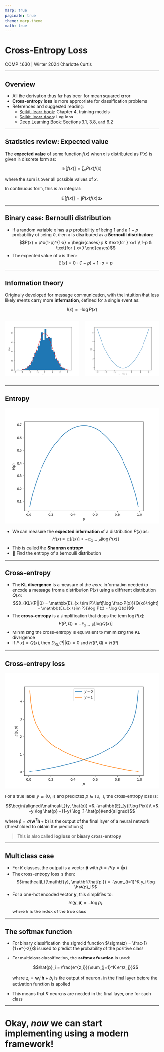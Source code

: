 ```yaml
---
marp: true
paginate: true
theme: marp-theme
math: true
---
```


<!-- 
_class: invert lead
_paginate: skip
 -->

# Cross-Entropy Loss

COMP 4630 | Winter 2024
Charlotte Curtis

---

## Overview
- All the derivation thus far has been for mean squared error
- **Cross-entropy loss** is more appropriate for classification problems
- References and suggested reading:
    - [Scikit-learn book](https://librarysearch.mtroyal.ca/discovery/fulldisplay?context=L&vid=01MTROYAL_INST:02MTROYAL_INST&search_scope=MRULibrary&isFrbr=true&tab=MRULibraryResources&docid=alma9923265933604656): Chapter 4, training models
    - [Scikit-learn docs](https://scikit-learn.org/stable/modules/model_evaluation.html#log-loss): Log loss
    - [Deep Learning Book](https://www.deeplearningbook.org/): Sections 3.1, 3.8, and 6.2

---

## Statistics review: Expected value
The **expected value** of some function $f(x)$ when $x$ is distributed as $P(x)$ is given in discrete form as:
    
$$\mathbb{E}[f(x)] = \sum_{x} P(x)f(x)$$

where the sum is over all possible values of $x$.

In continuous form, this is an integral:

$$\mathbb{E}[f(x)] = \int P(x)f(x)dx$$

---

## Binary case: Bernoulli distribution
- If a random variable $x$ has a $p$ probability of being 1 and a $1-p$ probability of being 0, then $x$ is distributed as a **Bernoulli distribution**:
  $$P(x) = p^x(1-p)^{1-x} = \begin{cases} p & \text{for } x=1 \\ 1-p & \text{for } x=0 \end{cases}$$
- The expected value of $x$ is then:
    $$\mathbb{E}[x] = 0 \cdot (1-p) + 1 \cdot p = p$$

---

## Information theory
Originally developed for message communication, with the intuition that less likely events carry more **information**, defined for a single event as:
    
$$I(x) = -\log P(x)$$

<div class="columns">

![h:350 center](figs/standard_normal_distribution.png)

![h:350 center](figs/standard_normal_information.png)

</div>

---

## Entropy

![bg right:35% fit](figs/bernoulli_entropy.png)

- We can measure the **expected information** of a distribution $P(x)$ as:
    $$H(x) = \mathbb{E}[I(x)] = -\mathbb{E}_{x \sim P}[\log P(x)]$$
- This is called the **Shannon entropy**
- :abacus: Find the entropy of a bernoulli distribution

---

## Cross-entropy
- The **KL divergence** is a measure of the *extra* information needed to encode a message from a distribution $P(x)$ using a different distribution $Q(x)$:
    $$D_{KL}(P||Q) = \mathbb{E}_{x \sim P}\left[\log \frac{P(x)}{Q(x)}\right] = \mathbb{E}_{x \sim P}[\log P(x) - \log Q(x)]$$
- The **cross-entropy** is a simplification that drops the term $\log P(x)$:
    $$H(P, Q) = -\mathbb{E}_{x \sim P}[\log Q(x)]$$
- Minimizing the cross-entropy is equivalent to minimizing the KL divergence
- If $P(x) = Q(x)$, then $D_{KL}(P||Q) = 0$ and $H(P, Q) = H(P)$

---

## Cross-entropy loss

![bg right:40% fit](figs/cross_entropy_loss.png)

For a true label $y \in \{0, 1\}$ and predicted $\hat{p} \in [0, 1]$, the cross-entropy loss is:

$$\begin{aligned}\mathcal{L}(y, \hat{p}) =& -\mathbb{E}_{y}[\log P(x)]\\ 
=& -y \log \hat{p} - (1-y) \log (1-\hat{p})\end{aligned}$$

where $\hat{p} = \sigma(\mathbf{w}^T\mathbf{h} + b)$ is the output of the final layer of a neural network (thresholded to obtain the prediction $\hat{y}$)

> This is also called **log loss** or **binary cross-entropy**

---

## Multiclass case
- For $K$ classes, the output is a vector $\mathbf{\hat{p}}$ with $\hat{p}_i = P(y=i|\mathbf{x})$
- The cross-entropy loss is then:
    $$\mathcal{L}(\mathbf{y}, \mathbf{\hat{p}}) = -\sum_{i=1}^K y_i \log \hat{p}_i$$
- For a one-hot encoded vector $\mathbf{y}$, this simplifies to:
    $$\mathcal{L}(\mathbf{y}, \mathbf{\hat{p}}) = -\log \hat{p}_k$$
    where $k$ is the index of the true class

---

## The softmax function
- For binary classification, the sigmoid function $\sigma(z) = \frac{1}{1+e^{-z}}$ is used to predict the probability of the positive class
- For multiclass classification, the **softmax function** is used:

    $$\hat{p}_i = \frac{e^{z_i}}{\sum_{j=1}^K e^{z_j}}$$

    where $z_i = \mathbf{w}_i^T\mathbf{h} + b_i$ is the output of neuron $i$ in the final layer before the activation function is applied
- This means that $K$ neurons are needed in the final layer, one for each class

---

<!-- 
_class: invert lead
_paginate: skip
 -->

 # Okay, *now* we can start implementing using a modern framework!